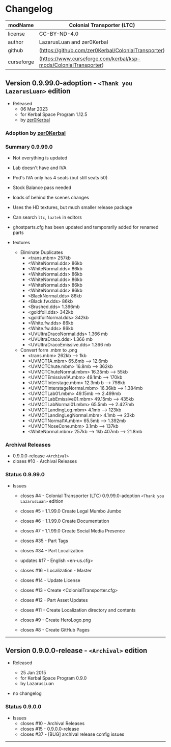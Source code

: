 # Changelog  
  
| modName    | Colonial Transporter (LTC)                                        |
| ---------- | ----------------------------------------------------------------- |
| license    | CC-BY-ND-4.0                                                      |
| author     | LazarusLuan and zer0Kerbal                                        |
| github     | (https://github.com/zer0Kerbal/ColonialTransporter)               |
| curseforge | (https://www.curseforge.com/kerbal/ksp-mods/ColonialTransporter)  |

## Version 0.9.99.0-adoption - `<Thank you LazarusLuan>` edition

* Released
  * 06 Mar 2023
  * for Kerbal Space Program 1.12.5
  * by [zer0Kerbal](https://github.com/zer0Kerbal)

### Adoption by [zer0Kerbal](https://github.com/zer0Kerbal)

### Summary 0.9.99.0

* Not everything is updated
* Lab doesn't have and IVA
* Pod's IVA only has 4 seats (but still seats 50)
* Stock Balance pass needed
* loads of behind the scenes changes
* Uses the HD textures, but much smaller release package
* Can search `ltc`, `laztek` in editors
* ghostparts.cfg has been updated and temporarily added for renamed parts

* textures
  * Eliminate Duplicates
    * <trans.mbm> 257kb
    * <WhiteNormal.dds> 86kb
    * <WhiteNormal.dds> 86kb
    * <WhiteNormal.dds> 86kb
    * <WhiteNormal.dds> 86kb
    * <WhiteNormal.dds> 86kb
    * <WhiteNormal.dds> 86kb
    * <BlackNormal.dds> 86kb
    * <Black.fw.dds> 86kb
    * <Brushed.dds> 1.366mb
    * <goldfoil.dds> 342kb
    * <goldfoilNormal.dds> 342kb
    * <White.fw.dds> 86kb
    * <White.fw.dds> 86kb
    * <UVUltraDracoNormal.dds> 1.366 mb
    * <UVUltraDraco.dds> 1.366 mb
    * <UVUltraDracoEmissive.dds> 1.366 mb
  * Convert form .mbm to .png
    * <trans.mbm> 262kb --> 1kb
    * <UVMCT1A.mbm> 65.6mb --> 12.6mb
    * <UVMCTChute.mbm> 16.8mb --> 362kb
    * <UVMCTChuteNormal.mbm> 16.35mb --> 55kb
    * <UVMCTEmissive1A.mbm> 49.1mb --> 170kb
    * <UVMCTInterstage.mbm> 12.3mb b --> 798kb
    * <UVMCTInterstageNormal.mbm> 16.36kb --> 1.384mb
    * <UVMCTLab01.mbm> 49.15mb --> 2.499mb
    * <UVMCTLabEmissive01.mbm> 49.15mb --> 435kb
    * <UVMCTLabNormal01.mbm> 65.5mb --> 2.427mb
    * <UVMCTLandingLeg.mbm> 4.1mb --> 123kb
    * <UVMCTLandingLegNormal.mbm> 4.1mb --> 23kb
    * <UVMCTNormal1A.mbm> 65.5mb --> 1.392mb
    * <UVMCTNoseCone.mbm> 3.1mb --> 137kb
    * <WhiteNormal.mbm> 257kb --> 1kb
407mb --> 21.8mb

### Archival Releases

* 0.9.0.0-release `<Archival>`
* closes #10 - Archival Releases

### Status 0.9.99.0

* Issues
  * closes #4 - Colonial Transporter (LTC) 0.9.99.0-adoption `<Thank you LazarusLuan>` edition
  * closes #5 - 1.1.99.0 Create Legal Mumbo Jumbo
  * closes #6 - 1.1.99.0 Create Documentation
  * closes #7 - 1.1.99.0 Create Social Media Presence

  * closes #35 - Part Tags
  * closes #34 - Part Localization
  * updates #17 - English <en-us.cfg>
  * closes #16 - Localization - Master
  * closes #14 - Update License
  * closes #13 - Create <ColonialTransporter.cfg>
  * closes #12 - Part Asset Updates
  * closes #11 - Create Localization directory and contents
  * closes #9 - Create HeroLogo.png
  * closes #8 - Create GitHub Pages

---

## Version 0.9.0.0-release - `<Archival>` edition

* Released
  * 25 Jan 2015
  * for Kerbal Space Program 0.9.0
  * by LazarusLuan

* no changelog

### Status 0.9.0.0

* Issues
  * closes #10 - Archival Releases
  * closes #15 - 0.9.0.0-release
  * closes #37 - [BUG] archival release config issues

---
